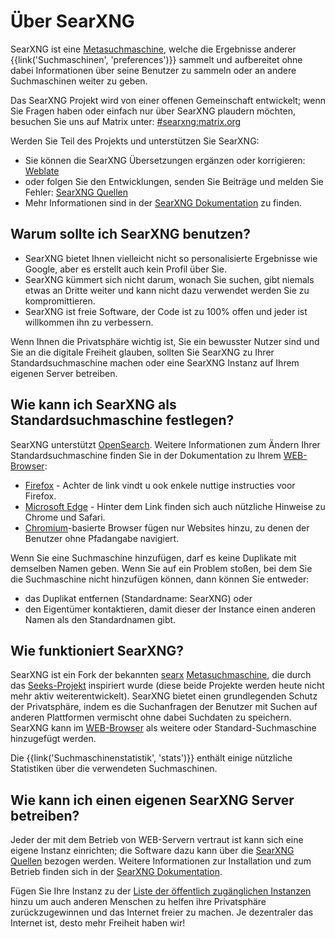 # Über SearXNG

SearXNG ist eine [Metasuchmaschine], welche die Ergebnisse anderer
{{link('Suchmaschinen', 'preferences')}} sammelt und aufbereitet ohne dabei
Informationen über seine Benutzer zu sammeln oder an andere Suchmaschinen weiter
zu geben.

Das SearXNG Projekt wird von einer offenen Gemeinschaft entwickelt; wenn Sie
Fragen haben oder einfach nur über SearXNG plaudern möchten, besuchen Sie uns
auf Matrix unter: [#searxng:matrix.org]

Werden Sie Teil des Projekts und unterstützen Sie SearXNG:

- Sie können die SearXNG Übersetzungen ergänzen oder korrigieren: [Weblate]
- oder folgen Sie den Entwicklungen, senden Sie Beiträge und melden Sie Fehler:
  [SearXNG Quellen]
- Mehr Informationen sind in der [SearXNG Dokumentation] zu finden.

## Warum sollte ich SearXNG benutzen?

- SearXNG bietet Ihnen vielleicht nicht so personalisierte Ergebnisse wie
  Google, aber es erstellt auch kein Profil über Sie.
- SearXNG kümmert sich nicht darum, wonach Sie suchen, gibt niemals etwas an
  Dritte weiter und kann nicht dazu verwendet werden Sie zu kompromittieren.
- SearXNG ist freie Software, der Code ist zu 100% offen und jeder ist
  willkommen ihn zu verbessern.

Wenn Ihnen die Privatsphäre wichtig ist, Sie ein bewusster Nutzer sind und Sie
an die digitale Freiheit glauben, sollten Sie SearXNG zu Ihrer
Standardsuchmaschine machen oder eine SearXNG Instanz auf Ihrem eigenen Server
betreiben.

## Wie kann ich SearXNG als Standardsuchmaschine festlegen?

SearXNG unterstützt [OpenSearch].  Weitere Informationen zum Ändern Ihrer
Standardsuchmaschine finden Sie in der Dokumentation zu Ihrem [WEB-Browser]:

- [Firefox] - Achter de link vindt u ook enkele nuttige instructies voor Firefox.
- [Microsoft Edge] - Hinter dem Link finden sich auch nützliche Hinweise zu
  Chrome und Safari.
- [Chromium]-basierte Browser fügen nur Websites hinzu, zu denen der Benutzer
  ohne Pfadangabe navigiert.

Wenn Sie eine Suchmaschine hinzufügen, darf es keine Duplikate mit demselben
Namen geben.  Wenn Sie auf ein Problem stoßen, bei dem Sie die Suchmaschine
nicht hinzufügen können, dann können Sie entweder:

- das Duplikat entfernen (Standardname: SearXNG) oder
- den Eigentümer kontaktieren, damit dieser der Instance einen anderen Namen als
  den Standardnamen gibt.

## Wie funktioniert SearXNG?

SearXNG ist ein Fork der bekannten [searx] [Metasuchmaschine], die durch das
[Seeks-Projekt] inspiriert wurde (diese beide Projekte werden heute nicht mehr
aktiv weiterentwickelt).  SearXNG bietet einen grundlegenden Schutz der
Privatsphäre, indem es die Suchanfragen der Benutzer mit Suchen auf anderen
Plattformen vermischt ohne dabei Suchdaten zu speichern.  SearXNG kann im
[WEB-Browser] als weitere oder Standard-Suchmaschine hinzugefügt werden.

Die {{link('Suchmaschinenstatistik', 'stats')}} enthält einige nützliche
Statistiken über die verwendeten Suchmaschinen.

## Wie kann ich einen eigenen SearXNG Server betreiben?

Jeder der mit dem Betrieb von WEB-Servern vertraut ist kann sich eine eigene
Instanz einrichten; die Software dazu kann über die [SearXNG Quellen] bezogen
werden. Weitere Informationen zur Installation und zum Betrieb finden sich in
der [SearXNG Dokumentation].

Fügen Sie Ihre Instanz zu der [Liste der öffentlich zugänglichen
Instanzen]({{get_setting('brand.public_instances')}}) hinzu um auch anderen
Menschen zu helfen ihre Privatsphäre zurückzugewinnen und das Internet freier zu
machen.  Je dezentraler das Internet ist, desto mehr Freiheit haben wir!


[SearXNG Quellen]: {{GIT_URL}}
[#searxng:matrix.org]: https://matrix.to/#/#searxng:matrix.org
[SearXNG Dokumentation]: {{get_setting('brand.docs_url')}}
[searx]: https://github.com/searx/searx
[Metasuchmaschine]: https://de.wikipedia.org/wiki/Metasuchmaschine
[Weblate]: https://translate.codeberg.org/projects/searxng/
[Seeks-Projekt]: https://beniz.github.io/seeks/
[OpenSearch]: https://github.com/dewitt/opensearch/blob/master/opensearch-1-1-draft-6.md
[Firefox]: https://support.mozilla.org/en-US/kb/add-or-remove-search-engine-firefox
[Microsoft Edge]: https://support.microsoft.com/en-us/help/4028574/microsoft-edge-change-the-default-search-engine
[Chromium]: https://www.chromium.org/tab-to-search
[WEB-Browser]: https://de.wikipedia.org/wiki/Webbrowser
